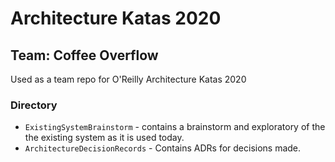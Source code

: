 # Architecture Katas 2020
## Team: Coffee Overflow
Used as a team repo for O'Reilly Architecture Katas 2020

### Directory
* `ExistingSystemBrainstorm` - contains a brainstorm and exploratory of the the existing system as it is used today.
* `ArchitectureDecisionRecords` - Contains ADRs for decisions made.
